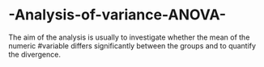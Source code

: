 # -Analysis-of-variance-ANOVA-
The aim of the analysis is usually to investigate whether the mean of the numeric #variable differs significantly between the groups and to quantify the divergence.
